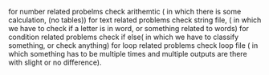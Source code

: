 for number related probelms check arithemtic ( in which there is some calculation, (no tables))
for text related problems check string file, ( in which we have to check if a letter is in word, or something related to words)
for condition related problems check if else( in which we have to classify something, or check anything)
for loop related problems check loop file ( in which something has to be multiple times and multiple outputs are there with slight or no difference).
